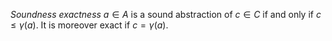 *Soundness exactness*
$a \in A$ is a sound abstraction of $c \in C$ if and only if $c \leq \gamma(a)$.
It is moreover exact if $c = \gamma(a)$.